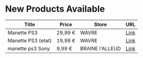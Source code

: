# New Products Available

| Title | Price | Store | URL |
|---|---|---|---|
| Manette PS3 | 29,99 € | WAVRE | [Link](https://www.cashconverters.be/fr/accessoires-jeux-video/657841-manette-ps3.html) |
| Manette  PS3 (etat) | 19,99 € | WAVRE | [Link](https://www.cashconverters.be/fr/accessoires-jeux-video/657464-manette-ps3-etat.html) |
| manette ps3 Sony | 9,99 € | BRAINE l'ALLEUD | [Link](https://www.cashconverters.be/fr/accessoires-jeux-video/657583-manette-ps3-sony.html) |
